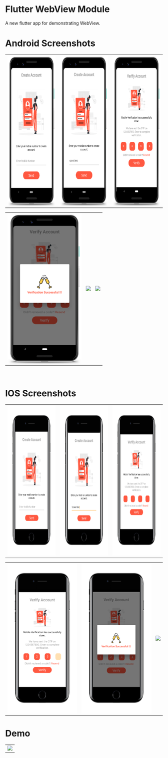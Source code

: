 # Flutter WebView Module
A new flutter app for demonstrating WebView.

# Android Screenshots

<table>
  <tr>
    <td><img src="https://github.com/MarvelApps-Flutter/otp_view/blob/dev/screenshots/android/android1.png" height="480px"></td>
    <td><img src="https://github.com/MarvelApps-Flutter/otp_view/blob/dev/screenshots/android/android2.png" height="480px"></td>
    <td><img src="https://github.com/MarvelApps-Flutter/otp_view/blob/dev/screenshots/android/android3.png" height="480px"></td>
  </tr>
 </table>

<table>
  <tr>
    <td><img src="https://github.com/MarvelApps-Flutter/otp_view/blob/dev/screenshots/android/android4.png" height="480px"></td>
    <td><img src="https://github.com/MarvelApps-Flutter/otp_view/blob/dev/screenshots/android/android5.png" height="480px"></td>
    <td><img src="https://github.com/MarvelApps-Flutter/otp_view/blob/dev/screenshots/android/android6.png" height="480px"></td>
  </tr>
 </table>

</br>

# IOS Screenshots

<table>
  <tr>
    <td><img src="https://github.com/MarvelApps-Flutter/otp_view/blob/dev/screenshots/ios/ios1.png" height="480px"></td>
    <td><img src="https://github.com/MarvelApps-Flutter/otp_view/blob/dev/screenshots/ios/ios2.png" height="480px"></td>
    <td><img src="https://github.com/MarvelApps-Flutter/otp_view/blob/dev/screenshots/ios/ios3.png" height="480px"></td>
  </tr>
 </table>

<table>
  <tr>
    <td><img src="https://github.com/MarvelApps-Flutter/otp_view/blob/dev/screenshots/ios/ios4.png" height="480px"></td>
    <td><img src="https://github.com/MarvelApps-Flutter/otp_view/blob/dev/screenshots/ios/ios5.png" height="480px"></td>
    <td><img src="https://github.com/MarvelApps-Flutter/otp_view/blob/dev/screenshots/ios/ios6.png" height="480px"></td>
  </tr>
 </table>

 # Demo
  <table>
  <tr>
  <td><img src="https://github.com/MarvelApps-Flutter/otp_view/blob/dev/working_demo/otp_view_demo.gif" height="480px"></td>
    </tr>
  </table>
